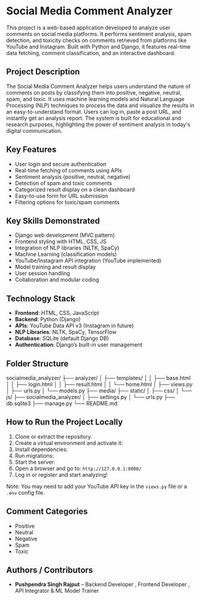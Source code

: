# Social Media Comment Analyzer

This project is a web-based application developed to analyze user comments on social media platforms. It performs sentiment analysis, spam detection, and toxicity checks on comments retrieved from platforms like YouTube and Instagram. Built with Python and Django, it features real-time data fetching, comment classification, and an interactive dashboard.

##  Project Description

The Social Media Comment Analyzer helps users understand the nature of comments on posts by classifying them into positive, negative, neutral, spam, and toxic. It uses machine learning models and Natural Language Processing (NLP) techniques to process the data and visualize the results in an easy-to-understand format.
Users can log in, paste a post URL, and instantly get an analysis report. The system is built for educational and research purposes, highlighting the power of sentiment analysis in today's digital communication.

##  Key Features

- User login and secure authentication
- Real-time fetching of comments using APIs
- Sentiment analysis (positive, neutral, negative)
- Detection of spam and toxic comments
- Categorized result display on a clean dashboard
- Easy-to-use form for URL submission
- Filtering options for toxic/spam comments

##  Key Skills Demonstrated

- Django web development (MVC pattern)
- Frontend styling with HTML, CSS, JS
- Integration of NLP libraries (NLTK, SpaCy)
- Machine Learning (classification models)
- YouTube/Instagram API integration (YouTube implemented)
- Model training and result display
- User session handling
- Collaboration and modular coding

##  Technology Stack

- **Frontend**: HTML, CSS, JavaScript
- **Backend**: Python (Django)
- **APIs**: YouTube Data API v3 (Instagram in future)
- **NLP Libraries**: NLTK, SpaCy, TensorFlow
- **Database**: SQLite (default Django DB)
- **Authentication**: Django’s built-in user management

## Folder Structure

socialmedia_analyzer/
├── analyzer/
│ ├── templates/
│ │ ├── base.html
│ │ ├── login.html
│ │ ├── result.html
│ │ └── home.html
│ ├── views.py
│ ├── urls.py
│ └── models.py
├── media/
├── static/
│ ├── css/
│ └── js/
├── socialmedia_analyzer/
│ ├── settings.py
│ └── urls.py
├── db.sqlite3
├── manage.py
└── README.md


## How to Run the Project Locally

1. Clone or extract the repository.
2. Create a virtual environment and activate it:
3. Install dependencies:
4. Run migrations:
5. Start the server:
6. Open a browser and go to: `http://127.0.0.1:8000/`
7. Log in or register and start analyzing!

Note: You may need to add your YouTube API key in the `views.py` file or a `.env` config file.

##  Comment Categories

-  Positive
-  Neutral
-  Negative
-  Spam
-  Toxic

## Authors / Contributors

- **Pushpendra Singh Rajput** – Backend Developer , Frontend Developer , API Integrator & ML Model Trainer

